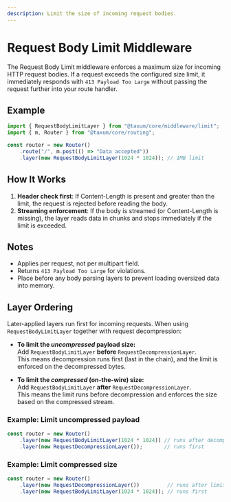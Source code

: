 ```yaml
---
description: Limit the size of incoming request bodies. 
---
```


# Request Body Limit Middleware

The Request Body Limit middleware enforces a maximum size for incoming HTTP request bodies. If a request exceeds the
configured size limit, it immediately responds with `413 Payload Too Large` without passing the request further into
your route handler.

## Example

```ts
import { RequestBodyLimitLayer } from "@taxum/core/middleware/limit";
import { m, Router } from "@taxum/core/routing";

const router = new Router()
    .route("/", m.post(() => "Data accepted"))
    .layer(new RequestBodyLimitLayer(1024 * 1024)); // 1MB limit
```

## How It Works

1. **Header check first**: If Content-Length is present and greater than the limit, the request is rejected before
  reading the body.
2. **Streaming enforcement**: If the body is streamed (or Content-Length is missing), the layer reads data in chunks and
  stops immediately if the limit is exceeded.

## Notes

- Applies per request, not per multipart field.
- Returns `413 Payload Too Large` for violations.
- Place before any body parsing layers to prevent loading oversized data into memory.

## Layer Ordering

Later-applied layers run first for incoming requests. When using `RequestBodyLimitLayer` together with request
decompression:

- **To limit the *uncompressed* payload size:**  
  Add `RequestBodyLimitLayer` **before** `RequestDecompressionLayer`.  
  This means decompression runs first (last in the chain), and the limit is enforced on the decompressed bytes.

- **To limit the *compressed* (on-the-wire) size:**  
  Add `RequestBodyLimitLayer` **after** `RequestDecompressionLayer`.  
  This means the limit runs before decompression and enforces the size based on the compressed stream.

### Example: Limit uncompressed payload

```ts
const router = new Router()
    .layer(new RequestBodyLimitLayer(1024 * 1024)) // runs after decompression
    .layer(new RequestDecompressionLayer());       // runs first
```

### Example: Limit compressed size

```ts
const router = new Router()
    .layer(new RequestDecompressionLayer())         // runs after limit
    .layer(new RequestBodyLimitLayer(1024 * 1024)); // runs first
```
